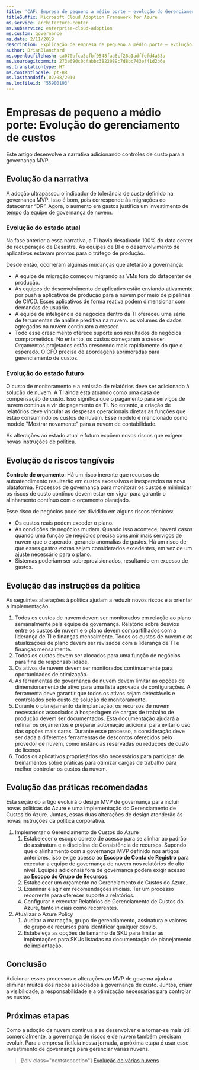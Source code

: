 ```yaml
---
title: 'CAF: Empresa de pequeno a médio porte – evolução do Gerenciamento de Custos  '
titleSuffix: Microsoft Cloud Adoption Framework for Azure
ms.service: architecture-center
ms.subservice: enterprise-cloud-adoption
ms.custom: governance
ms.date: 2/11/2019
description: Explicação de empresa de pequeno a médio porte – evolução do Gerenciamento de Custos
author: BrianBlanchard
ms.openlocfilehash: ca070bfca3efbf9548faa8cf28a1adffefd4a33a
ms.sourcegitcommit: 273e690c0cfabbc3822089c7d8bc743ef41d2b6e
ms.translationtype: HT
ms.contentlocale: pt-BR
ms.lasthandoff: 02/08/2019
ms.locfileid: "55900193"
---
```

# <a name="small-to-medium-enterprise-cost-management-evolution"></a>Empresas de pequeno a médio porte: Evolução do gerenciamento de custos

Este artigo desenvolve a narrativa adicionando controles de custo para a governança MVP.

## <a name="evolution-of-the-narrative"></a>Evolução da narrativa

A adoção ultrapassou o indicador de tolerância de custo definido na governança MVP. Isso é bom, pois corresponde às migrações do datacenter “DR”. Agora, o aumento em gastos justifica um investimento de tempo da equipe de governança de nuvem.

### <a name="evolution-of-the-current-state"></a>Evolução do estado atual

Na fase anterior a essa narrativa, a TI havia desativado 100% do data center de recuperação de Desastre. As equipes de BI e o desenvolvimento de aplicativos estavam prontos para o tráfego de produção.

Desde então, ocorreram algumas mudanças que afetarão a governança:

- A equipe de migração começou migrando as VMs fora do datacenter de produção.
- As equipes de desenvolvimento de aplicativo estão enviando ativamente por push a aplicativos de produção para a nuvem por meio de pipelines de CI/CD. Esses aplicativos de forma reativa podem dimensionar com demandas de usuário.
- A equipe de inteligência de negócios dentro da TI ofereceu uma série de ferramentas de análise preditiva na nuvem. os volumes de dados agregados na nuvem continuam a crescer.
- Todo esse crescimento oferece suporte aos resultados de negócios comprometidos. No entanto, os custos começaram a crescer. Orçamentos projetados estão crescendo mais rapidamente do que o esperado. O CFO precisa de abordagens aprimoradas para gerenciamento de custos.

### <a name="evolution-of-the-future-state"></a>Evolução do estado futuro

O custo de monitoramento e a emissão de relatórios deve ser adicionado à solução de nuvem. A TI ainda está atuando como uma casa de compensação de custo. Isso significa que o pagamento para serviços de nuvem continua a vir de pagamento da TI. No entanto, a criação de relatórios deve vincular as despesas operacionais diretas às funções que estão consumindo os custos de nuvem. Esse modelo é mencionado como modelo "Mostrar novamente" para a nuvem de contabilidade.

As alterações ao estado atual e futuro expõem novos riscos que exigem novas instruções de política.

## <a name="evolution-of-tangible-risks"></a>Evolução de riscos tangíveis

**Controle de orçamento**: Há um risco inerente que recursos de autoatendimento resultarão em custos excessivos e inesperados na nova plataforma. Processos de governança para monitorar os custos e minimizar os riscos de custo contínuo devem estar em vigor para garantir o alinhamento contínuo com o orçamento planejado.

Esse risco de negócios pode ser dividido em alguns riscos técnicos:

- Os custos reais podem exceder o plano.
- As condições de negócios mudam. Quando isso acontece, haverá casos quando uma função de negócios precisa consumir mais serviços de nuvem que o esperado, gerando anomalias de gastos. Há um risco de que esses gastos extras sejam considerados excedentes, em vez de um ajuste necessário para o plano.
- Sistemas poderiam ser sobreprovisionados, resultando em excesso de gastos.

## <a name="evolution-of-the-policy-statements"></a>Evolução das instruções da política

As seguintes alterações à política ajudam a reduzir novos riscos e a orientar a implementação.

1. Todos os custos de nuvem devem ser monitorados em relação ao plano semanalmente pela equipe de governança. Relatório sobre desvios entre os custos de nuvem e o plano devem compartilhados com a liderança de TI e finanças mensalmente. Todos os custos de nuvem e as atualizações de plano devem ser revisados com a liderança de TI e finanças mensalmente.
2. Todos os custos devem ser alocados para uma função de negócios para fins de responsabilidade.
3. Os ativos de nuvem devem ser monitorados continuamente para oportunidades de otimização.
4. As ferramentas de governança de nuvem devem limitar as opções de dimensionamento de ativo para uma lista aprovada de configurações. A ferramenta deve garantir que todos os ativos sejam detectáveis e controlados pelo custo de solução de monitoramento.
5. Durante o planejamento da implantação, os recursos de nuvem necessários associados à hospedagem de cargas de trabalho de produção devem ser documentados. Esta documentação ajudará a refinar os orçamentos e preparar automação adicional para evitar o uso das opções mais caras. Durante esse processo, a consideração deve ser dada a diferentes ferramentas de descontos oferecidos pelo provedor de nuvem, como instâncias reservadas ou reduções de custo de licença.
6. Todos os aplicativos proprietários são necessários para participar de treinamentos sobre práticas para otimizar cargas de trabalho para melhor controlar os custos da nuvem.

## <a name="evolution-of-the-best-practices"></a>Evolução das práticas recomendadas

Esta seção do artigo evoluirá o design MVP de governança para incluir novas políticas do Azure e uma implementação do Gerenciamento de Custos do Azure. Juntas, essas duas alterações de design atenderão às novas instruções da política corporativa.

1. Implementar o Gerenciamento de Custos do Azure
    1. Estabelecer o escopo correto de acesso para se alinhar ao padrão de assinatura e a disciplina de Consistência de recursos. Supondo que o alinhamento com a governança MVP definido nos artigos anteriores, isso exige acesso ao **Escopo de Conta de Registro** para executar a equipe de governança de nuvem nos relatórios de alto nível. Equipes adicionais fora de governança podem exigir acesso ao **Escopo do Grupo de Recursos**.
    2. Estabelecer um orçamento no Gerenciamento de Custos do Azure.
    3. Examinar e agir em recomendações iniciais. Ter um processo recorrente para oferecer suporte a relatórios.
    4. Configurar e executar Relatórios de Gerenciamento de Custos do Azure, tanto iniciais como recorrentes.
2. Atualizar o Azure Policy
    1. Auditar a marcação, grupo de gerenciamento, assinatura e valores de grupo de recursos para identificar qualquer desvio.
    2. Estabeleça as opções de tamanho de SKU para limitar as implantações para SKUs listadas na documentação de planejamento de implantação.

## <a name="conclusion"></a>Conclusão

Adicionar esses processos e alterações ao MVP de governa ajuda a eliminar muitos dos riscos associados à governança de custo. Juntos, criam a visibilidade, a responsabilidade e a otimização necessárias para controlar os custos.

## <a name="next-steps"></a>Próximas etapas

Como a adoção da nuvem continua a se desenvolver e a tornar-se mais útil comercialmente, a governança de riscos e de nuvem também precisam evoluir. Para a empresa fictícia nessa jornada, a próxima etapa é usar esse investimento de governança para gerenciar várias nuvens.

> [!div class="nextstepaction"]
> [Evolução de várias nuvens](./multi-cloud-evolution.md)
